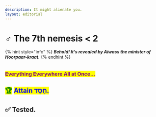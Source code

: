 ```yaml
---
description: It might alienate you.
layout: editorial
---
```


# ♂ The 7th nemesis < 2

{% hint style="info" %}
_**Behold! It's revealed by Aiwass the minister of Hoorpaar-kraat.**_
{% endhint %}

<figure><img src="../../../../../.gitbook/assets/pexels-btgl-♡-18749892.jpg" alt=""><figcaption></figcaption></figure>

### <mark style="color:purple;">Everything Everywhere All at Once...</mark>





## <mark style="color:green;">🏆</mark> <mark style="color:blue;">Attain חֶסֶד.</mark>

## ✅ Tested.
